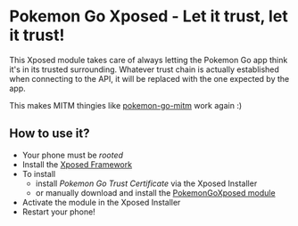 # Pokemon Go Xposed - Let it trust, let it trust!

This Xposed module takes care of always letting the Pokemon Go app think it's in its trusted surrounding.
Whatever trust chain is actually established when connecting to the API, it will be replaced with the one expected by the app.

This makes MITM thingies like [pokemon-go-mitm](https://github.com/rastapasta/pokemon-go-mitm-node) work again :)

## How to use it?
* Your phone must be *rooted*
* Install the [Xposed Framework](http://repo.xposed.info/module/de.robv.android.xposed.installer)
* To install
  * install *Pokemon Go Trust Certificate* via the Xposed Installer
  * or manually download and install the [PokemonGoXposed module](https://github.com/rastapasta/pokemon-go-xposed/raw/master/PokemonGoXposed.apk)
* Activate the module in the Xposed Installer
* Restart your phone!
